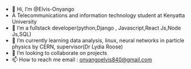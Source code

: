 - 👋 Hi, I’m @Elvis-Onyango
- A Telecommunications and information technology student at Kenyatta University
- 👀 I’m a fullstack  developer(python,Django , Javascript,React Js,Node Js,SQL)
- 🌱 I’m currently learning data analysis, linux, neural networks in particle physics by CERN, supervisor(Dr Lydia Roose) 
- 💞️ I’m looking to collaborate on projects 
- 📫 How to reach me email : onyangoelvis840@gmail.com

<!---
Elvis-Onyango/Elvis-Onyango is a ✨ special ✨ repository because its `README.md` (this file) appears on your GitHub profile.
You can click the Preview link to take a look at your changes.
--->
